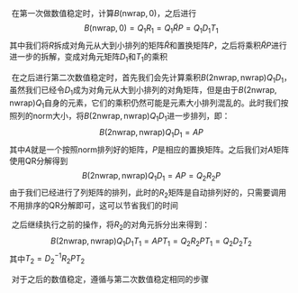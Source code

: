 ​		在第一次做数值稳定时，计算$B(\text{nwrap}, 0)$，之后进行
$$
B(\text{nwrap}, 0) = Q_1R_1 = Q_1 \tilde{R} P = Q_1 D_1 T_1
$$
其中我们将$R$拆成对角元从大到小排列的矩阵$\tilde{R}$和置换矩阵$P$，之后将乘积$\tilde{R} P$进行进一步的拆解，变成对角元矩阵$D_1$和$T_1$的乘积

​		在之后进行第二次数值稳定时，首先我们会先计算乘积$B(2\text{nwrap}, \text{nwrap}) Q_1 D_1$，虽然我们已经令$D_1$成为对角元从大到小排列的对角矩阵，但是由于$B(2\text{nwrap}, \text{nwrap}) Q_1$自身的元素，它们的乘积仍然可能是元素大小排列混乱的。此时我们按照列的norm大小，将$B(2\text{nwrap}, \text{nwrap}) Q_1 D_1$进一步排列，即：
$$
B(2\text{nwrap}, \text{nwrap}) Q_1 D_1 = AP
$$
其中$A$就是一个按照norm排列好的矩阵，$P$是相应的置换矩阵。之后我们对$A$矩阵使用QR分解得到
$$
B(2\text{nwrap}, \text{nwrap}) Q_1 D_1 = AP = Q_2 R_2 P
$$
​		由于我们已经进行了列矩阵的排列，此时的$R_2$矩阵是自动排列好的，只需要调用不用排序的QR分解即可，这可以节省我们的时间

​		之后继续执行之前的操作，将$R_2$的对角元拆分出来得到：
$$
B(2\text{nwrap}, \text{nwrap}) Q_1 D_1 T_1 = AP T_1 = Q_2 R_2 P T_1 = Q_2 D_2 T_2
$$
其中$T_2 = D_2^{-1} R_2 P T_2$

​		对于之后的数值稳定，遵循与第二次数值稳定相同的步骤

